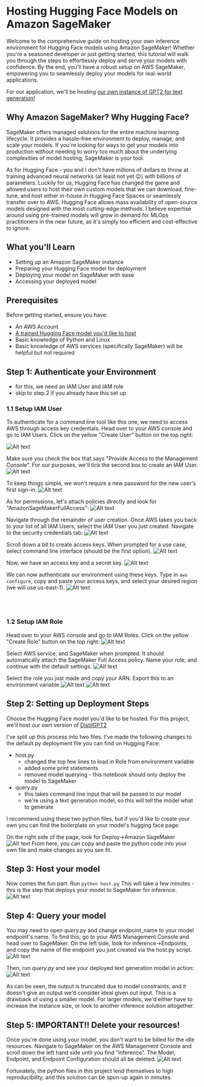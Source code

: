# Hosting Hugging Face Models on Amazon SageMaker

Welcome to the comprehensive guide on hosting your own inference environment for Hugging Face models using Amazon SageMaker! Whether you're a seasoned developer or just getting started, this tutorial will walk you through the steps to effortlessly deploy and serve your models with confidence. By the end, you'll have a robust setup on AWS SageMaker, empowering you to seamlessly deploy your models for real-world applications.

For our application, we'll be hosting [our own instance of GPT2 for text generation!](https://huggingface.co/distilbert/distilgpt2)

## Why Amazon SageMaker? Why Hugging Face?

SageMaker offers managed solutions for the entire machine learning lifecycle. It provides a hassle-free environment to deploy, manage, and scale your models. If you're looking for ways to get your models into production without needing to worry too much about the underlying complexities of model hosting, SageMaker is your tool.

As for Hugging Face - you and I don't have millions of dollars to throw at training advanced neural networks (at least not yet :wink:) with billions of parameters. Luckily for us, Hugging Face has changed the game and allowed users to host their own custom models that we can download, fine-tune, and host either in-house in Hugging Face Spaces or seamlessly transfer over to AWS. Hugging Face allows mass availability of open-source models designed with the most cutting-edge methods. I believe expertise around using pre-trained models will grow in demand for MLOps practitioners in the near future, as it's simply too efficient and cost-effective to ignore.

## What you'll Learn
- Setting up an Amazon SageMaker instance
- Preparing your Hugging Face model for deployment
- Deploying your model on SageMaker with ease
- Accessing your deployed model


## Prerequisites
Before getting started, ensure you have:
- An AWS Account
- [A trained Hugging Face model you'd like to host](https://huggingface.co/models)
- Basic knowledge of Python and Linux
- Basic knowledge of AWS services (specifically SageMaker) will be helpful but not required


## Step 1: Authenticate your Environment
- for this, we need an IAM User and IAM role
- skip to step 2 if you already have this set up

### 1.1 Setup IAM User

To authenticate for a command line tool like this one, we need to access AWS through access key credentials.
Head over to your AWS console and go to IAM Users. Click on the yellow "Create User" button on the top right:

![Alt text](images/image-1.png)

Make sure you check the box that says "Provide Access to the Management Console". For our purposes, we'll tick the second box to create an IAM User.
![Alt text](images/image-3.png)

To keep things simple, we won't require a new password for the new user's first sign-in.
![Alt text](images/image-4.png)

As for permissions, let's attach policies directly and look for "AmazonSageMakerFullAccess":
![Alt text](images/image-5.png)

Navigate through the remainder of user creation. Once AWS takes you back to your list of all IAM Users, select the IAM User you just created. Navigate to the security credentials tab:
![Alt text](images/image-6.png)

Scroll down a bit to create access keys. When prompted for a use case, select command line interface (should be the first option).
![Alt text](images/image-7.png)

Now, we have an access key and a secret key.
![Alt text](images/image-8.png)

We can now authenticate our environment using these keys. Type in ```aws configure```, copy and paste your access keys, and select your desired region (we will use us-east-1).
![Alt text](images/image-9.png)


<br><br>
### 1.2 Setup IAM Role

Head over to your AWS console and go to IAM Roles. Click on the yellow "Create Role" button on the top right:
![Alt text](images/image.png)


Select AWS service, and SageMaker when prompted. It should automatically attach the SageMaker Full Access policy. Name your role, and continue with the default settings.
![Alt text](images/image-10.png)

Select the role you just made and copy your ARN. Export this to an environment variable
![Alt text](images/image-11.png)
![Alt text](images/image-12.png)

## Step 2: Setting up Deployment Steps

Choose the Hugging Face model you'd like to be hosted. For this project, we'll host our own version of [DistilGPT2](https://huggingface.co/distilbert/distilgpt2)

I've split up this process into two files. I've made the following changes to the default py deployment file you can find on Hugging Face:
- host.py
    - changed the top few lines to load in Role from environment variable
    - added some print statements
    - removed model querying - this notebook should only deploy the model to SageMaker
- query.py
    - this takes command line input that will be passed to our model
    - we're using a text generation model, so this will tell the model what to generate

I recommend using these two python files, but if you'd like to create your own you can find the boilerplate on your model's hugging face page:

On the right side of the page, look for Deploy->Amazon SageMaker
![Alt text](images/image-13.png)
From here, you can copy and paste the python code into your own file and make changes as you see fit.

## Step 3: Host your model
Now comes the fun part. Run ```python host.py``` This will take a few minutes - this is the step that deploys your model to SageMaker for inference.
![Alt text](images/image-14.png)

## Step 4: Query your model
You may need to open *query.py* and change endpoint_name to your model endpoint's name. To find this, go to your AWS Management Console and head over to SageMaker. On the left side, look for Inference->Endpoints, and copy the name of the endpoint you just created via the host.py script.
![Alt text](images/image-15.png)

Then, run *query.py* and see your deployed text generation model in action:
![Alt text](images/image-16.png)

As can be seen, the output is truncated due to model constraints, and it doesn't give an output we'd consider ideal given out input. This is a drawback of using a smaller model. For larger models, we'd either have to increase the instance size, or look to another inference solution altogether.

## Step 5: IMPORTANT!! Delete your resources!
Once you're done using your model, you don't want to be billed for the idle resources. Navigate to SageMaker on the AWS Management Console and scroll down the left hand side until you find "inference". The Model, Endpoint, and Endpoint Configuration should all be deleted.
![Alt text](images/image-17.png)

Fortunately, the python files in this project lend themselves to high reproducibility, and this solution can be spun-up again in minutes.
